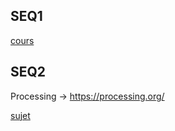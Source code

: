 
SEQ1
---
[cours](https://drive.google.com/drive/folders/1zLnH1cAupWR24yTdISh5oimyg9-Bvva9?usp=sharing)

SEQ2
---
Processing
-> https://processing.org/

[sujet](https://hackmd.io/@YSaVczpYQySlUnehD8yxvw/rk09Hox-s)
